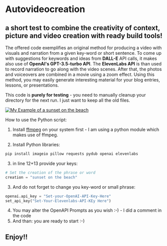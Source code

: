 # Autovideocreation
## a short test to combine the creativity of context, picture and video creation with ready build tools!


The offered code exemplifies an original method for producing a video with visuals and narration from a given key-word or short sentence. To come up with suggestions for keywords and ideas from **DALL-E** API calls, it makes also use of **OpenAI's GPT-3.5-turbo API**. The **ElevenLabs API** is than used to record narration to go along with the video scenes. After that, the photos and voiceovers are combined in a movie using a zoom effect. Using this method, you may easily generate interesting material for your blog entries, lessons, or presentations.

This code is **purely for testing** - you need to manually cleanup your directory for the next run. I just want to keep all the old files.

[![My Example of a sunset on the beach](https://i.vimeocdn.com/video/1659513300-739c6b0acfb239cab10f1d6430d246c85b084eecd3831285b15f9a43cc00a741-d_640)](https://vimeo.com/820110435 "A small sample of an autogenerated video")

How to use the Python script:

1. Install [ffmpeg](https://ffmpeg.org/) on your system first - I am using a python module which makes use of ffmpeg.


2. Install Python libraries: 

```python
pip install imageio pillow requests pydub openai elevenlabs
```
3. in line 12+13 provide your keys:
```python
# Set the creation of the phrase or word
creation = "sunset on the beach"
```
3. And do not forget to change you key-word or small phrase:
```python
openai.api_key = "Set-your-OpenAI-API-Key-Here"
set_api_key("Set-Your-Elevenlabs-API-KEy Here")
```
4. You may alter the OpenAPI Prompts as you wish :-) - I did a comment in the code
5. And than: you are ready to start :-)


## Enjoy!!